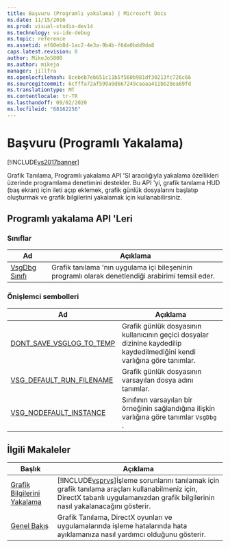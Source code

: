 ```yaml
---
title: Başvuru (Programlı yakalama) | Microsoft Docs
ms.date: 11/15/2016
ms.prod: visual-studio-dev14
ms.technology: vs-ide-debug
ms.topic: reference
ms.assetid: ef60eb8d-1ac2-4e3a-9b4b-f6da0bdd9da8
caps.latest.revision: 8
author: MikeJo5000
ms.author: mikejo
manager: jillfra
ms.openlocfilehash: 8cebeb7eb651c11b5f560b981df30213fc726c66
ms.sourcegitcommit: 6cfffa72af599a9d667249caaaa411bb28ea69fd
ms.translationtype: MT
ms.contentlocale: tr-TR
ms.lasthandoff: 09/02/2020
ms.locfileid: "68162256"
---
```

# <a name="reference-programmatic-capture"></a>Başvuru (Programlı Yakalama)
[!INCLUDE[vs2017banner](../includes/vs2017banner.md)]

Grafik Tanılama, Programlı yakalama API 'SI aracılığıyla yakalama özellikleri üzerinde programlama denetimini destekler. Bu API 'yi, grafik tanılama HUD (baş ekran) için ileti açıp eklemek, grafik günlük dosyalarını başlatıp oluşturmak ve grafik bilgilerini yakalamak için kullanabilirsiniz.  
  
## <a name="programmatic-capture-apis"></a>Programlı yakalama API 'Leri  
  
### <a name="classes"></a>Sınıflar  
  
|Ad|Açıklama|  
|----------|-----------------|  
|[VsgDbg Sınıfı](../debugger/vsgdbg-class.md)|Grafik tanılama 'nın uygulama içi bileşeninin programlı olarak denetlendiği arabirimi temsil eder.|  
  
### <a name="preprocessor-symbols"></a>Önişlemci sembolleri  
  
|Ad|Açıklama|  
|----------|-----------------|  
|[DONT_SAVE_VSGLOG_TO_TEMP](../debugger/dont-save-vsglog-to-temp.md)|Grafik günlük dosyasının kullanıcının geçici dosyalar dizinine kaydedilip kaydedilmediğini kendi varlığına göre tanımlar.|  
|[VSG_DEFAULT_RUN_FILENAME](../debugger/vsg-default-run-filename.md)|Grafik günlük dosyasının varsayılan dosya adını tanımlar.|  
|[VSG_NODEFAULT_INSTANCE](../debugger/vsg-nodefault-instance.md)|Sınıfının varsayılan bir örneğinin sağlandığına ilişkin varlığına göre tanımlar `VsgDbg` .|  
  
## <a name="related-articles"></a>İlgili Makaleler  
  
|Başlık|Açıklama|  
|-----------|-----------------|  
|[Grafik Bilgilerini Yakalama](../debugger/capturing-graphics-information.md)|[!INCLUDE[vsprvs](../includes/vsprvs-md.md)]İşleme sorunlarını tanılamak için grafik tanılama araçları kullanabilmeniz için, DirectX tabanlı uygulamanızdan grafik bilgilerinin nasıl yakalanacağını gösterir.|  
|[Genel Bakış](../debugger/overview-of-visual-studio-graphics-diagnostics.md)|Grafik Tanılama, DirectX oyunları ve uygulamalarında işleme hatalarında hata ayıklamanıza nasıl yardımcı olduğunu gösterir.|
